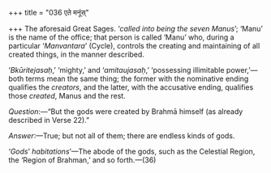 +++
title = "036 एते मनूंस्"

+++
The aforesaid Great Sages. ‘*called* *into being the seven Manus*’;
‘Manu’ is the name of the office; that person is called ‘Manu’ who,
during a particular ‘*Manvantara*’ (Cycle), controls the creating and
maintaining of all created things, in the manner described.

‘*Bkūritejasaḥ*,’ ‘mighty,’ and ‘*amitaujasaḥ*,’ ‘possessing illimitable
power,’—both terms mean the same thing; the former with the nominative
ending qualifies the *creators*, and the latter, with the accusative
ending, qualifies those *created*, Manus and the rest.

*Question*:—“But the gods were created by Brahmā himself (as already
described in Verse 22).”

*Answer*:—True; but not all of them; there are endless kinds of gods.

‘*Gods*’ *habitations*’—The abode of the gods, such as the Celestial
Region, the ‘Region of Brahman,’ and so forth.—(36)


